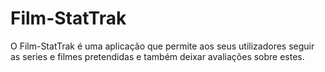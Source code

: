 # Film-StatTrak
O Film-StatTrak é uma aplicação que permite aos seus utilizadores seguir as series e filmes pretendidas e também deixar avaliações sobre estes.

